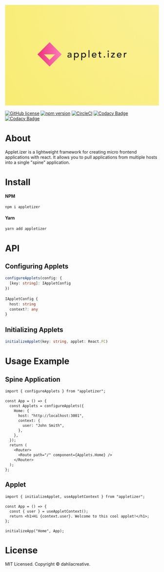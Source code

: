 ![applet.izer](https://github.com/dahliacreative/appletizer/blob/main/src/logo.png?raw=true)

[![GitHub license](https://img.shields.io/badge/license-MIT-blue.svg)](hhttps://github.com/dahliacreative/appletizer/blob/main/LICENSE)
[![npm version](https://img.shields.io/npm/v/appletizer.svg?style=flat)](https://www.npmjs.com/package/appletizer)
[![CircleCI](https://dl.circleci.com/status-badge/img/gh/dahliacreative/appletizer/tree/main.svg?style=shield)](https://dl.circleci.com/status-badge/redirect/gh/dahliacreative/appletizer/tree/main)
[![Codacy Badge](https://app.codacy.com/project/badge/Grade/c40cd0505a0f4eda9f665dc1b9ff9862)](https://www.codacy.com/gh/dahliacreative/appletizer/dashboard?utm_source=github.com&utm_medium=referral&utm_content=dahliacreative/appletizer&utm_campaign=Badge_Grade)
[![Codacy Badge](https://app.codacy.com/project/badge/Coverage/c40cd0505a0f4eda9f665dc1b9ff9862)](https://www.codacy.com/gh/dahliacreative/appletizer/dashboard?utm_source=github.com&utm_medium=referral&utm_content=dahliacreative/appletizer&utm_campaign=Badge_Coverage)

# About

Applet.izer is a lightweight framework for creating micro frontend applications with react. It allows you to pull applications from multiple hosts into a single "spine" application.

# Install

#### NPM

```
npm i appletizer
```

#### Yarn

```
yarn add appletizer
```

# API

## Configuring Applets

```ts
configureApplets(config: {
  [key: string]: IAppletConfig
})

IAppletConfig {
  host: string
  context?: any
}
```

## Initializing Applets

```ts
initializeApplet(key: string, applet: React.FC)
```

# Usage Example

## Spine Application

```tsx
import { configureApplets } from "appletizer";

const App = () => {
  const Applets = configureApplets({
    Home: {
      host: "http://localhost:3001",
      context: {
        user: "John Smith",
      },
    },
  });
  return (
    <Router>
      <Route path="/" component={Applets.Home} />
    </Router>
  );
};
```

## Applet

```tsx
import { initializeApplet, useAppletContext } from "appletizer";

const App = () => {
  const { user } = useAppletContext();
  return <h1>Hi {context.user}. Welcome to this cool applet!</h1>;
};

initializeApp("Home", App);
```

# License

MIT Licensed. Copyright © dahliacreative.
